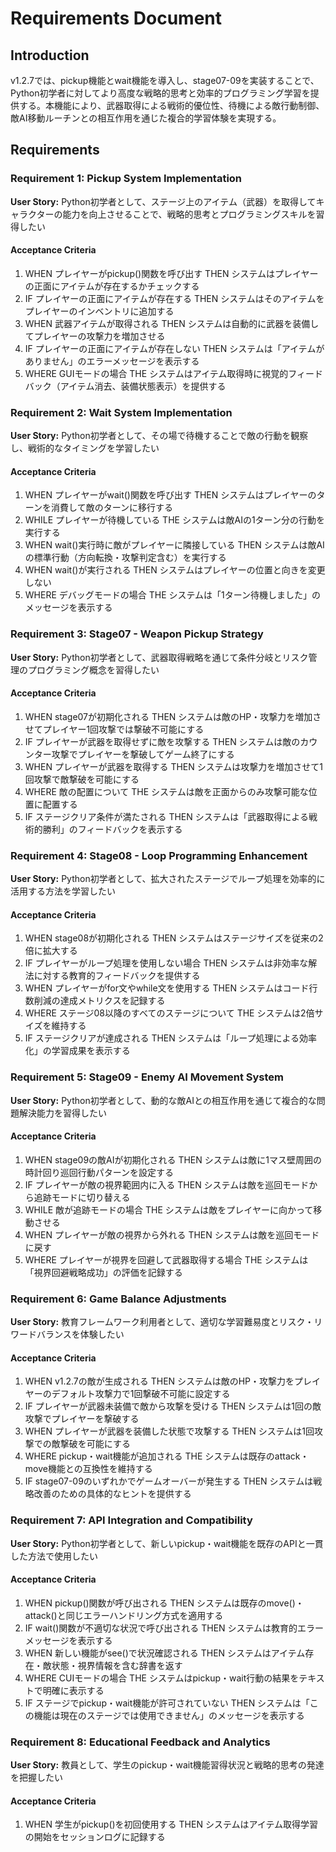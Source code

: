 # Requirements Document

## Introduction

v1.2.7では、pickup機能とwait機能を導入し、stage07-09を実装することで、Python初学者に対してより高度な戦略的思考と効率的プログラミング学習を提供する。本機能により、武器取得による戦術的優位性、待機による敵行動制御、敵AI移動ルーチンとの相互作用を通じた複合的学習体験を実現する。

## Requirements

### Requirement 1: Pickup System Implementation
**User Story:** Python初学者として、ステージ上のアイテム（武器）を取得してキャラクターの能力を向上させることで、戦略的思考とプログラミングスキルを習得したい

#### Acceptance Criteria

1. WHEN プレイヤーがpickup()関数を呼び出す THEN システムはプレイヤーの正面にアイテムが存在するかチェックする
2. IF プレイヤーの正面にアイテムが存在する THEN システムはそのアイテムをプレイヤーのインベントリに追加する
3. WHEN 武器アイテムが取得される THEN システムは自動的に武器を装備してプレイヤーの攻撃力を増加させる
4. IF プレイヤーの正面にアイテムが存在しない THEN システムは「アイテムがありません」のエラーメッセージを表示する
5. WHERE GUIモードの場合 THE システムはアイテム取得時に視覚的フィードバック（アイテム消去、装備状態表示）を提供する

### Requirement 2: Wait System Implementation
**User Story:** Python初学者として、その場で待機することで敵の行動を観察し、戦術的なタイミングを学習したい

#### Acceptance Criteria

1. WHEN プレイヤーがwait()関数を呼び出す THEN システムはプレイヤーのターンを消費して敵のターンに移行する
2. WHILE プレイヤーが待機している THE システムは敵AIの1ターン分の行動を実行する
3. WHEN wait()実行時に敵がプレイヤーに隣接している THEN システムは敵AIの標準行動（方向転換・攻撃判定含む）を実行する
4. WHEN wait()が実行される THEN システムはプレイヤーの位置と向きを変更しない
5. WHERE デバッグモードの場合 THE システムは「1ターン待機しました」のメッセージを表示する

### Requirement 3: Stage07 - Weapon Pickup Strategy
**User Story:** Python初学者として、武器取得戦略を通じて条件分岐とリスク管理のプログラミング概念を習得したい

#### Acceptance Criteria

1. WHEN stage07が初期化される THEN システムは敵のHP・攻撃力を増加させてプレイヤー1回攻撃では撃破不可能にする
2. IF プレイヤーが武器を取得せずに敵を攻撃する THEN システムは敵のカウンター攻撃でプレイヤーを撃破してゲーム終了にする
3. WHEN プレイヤーが武器を取得する THEN システムは攻撃力を増加させて1回攻撃で敵撃破を可能にする
4. WHERE 敵の配置について THE システムは敵を正面からのみ攻撃可能な位置に配置する
5. IF ステージクリア条件が満たされる THEN システムは「武器取得による戦術的勝利」のフィードバックを表示する

### Requirement 4: Stage08 - Loop Programming Enhancement
**User Story:** Python初学者として、拡大されたステージでループ処理を効率的に活用する方法を学習したい

#### Acceptance Criteria

1. WHEN stage08が初期化される THEN システムはステージサイズを従来の2倍に拡大する
2. IF プレイヤーがループ処理を使用しない場合 THEN システムは非効率な解法に対する教育的フィードバックを提供する
3. WHEN プレイヤーがfor文やwhile文を使用する THEN システムはコード行数削減の達成メトリクスを記録する
4. WHERE ステージ08以降のすべてのステージについて THE システムは2倍サイズを維持する
5. IF ステージクリアが達成される THEN システムは「ループ処理による効率化」の学習成果を表示する

### Requirement 5: Stage09 - Enemy AI Movement System
**User Story:** Python初学者として、動的な敵AIとの相互作用を通じて複合的な問題解決能力を習得したい

#### Acceptance Criteria

1. WHEN stage09の敵AIが初期化される THEN システムは敵に1マス壁周囲の時計回り巡回行動パターンを設定する
2. IF プレイヤーが敵の視界範囲内に入る THEN システムは敵を巡回モードから追跡モードに切り替える
3. WHILE 敵が追跡モードの場合 THE システムは敵をプレイヤーに向かって移動させる
4. WHEN プレイヤーが敵の視界から外れる THEN システムは敵を巡回モードに戻す
5. WHERE プレイヤーが視界を回避して武器取得する場合 THE システムは「視界回避戦略成功」の評価を記録する

### Requirement 6: Game Balance Adjustments
**User Story:** 教育フレームワーク利用者として、適切な学習難易度とリスク・リワードバランスを体験したい

#### Acceptance Criteria

1. WHEN v1.2.7の敵が生成される THEN システムは敵のHP・攻撃力をプレイヤーのデフォルト攻撃力で1回撃破不可能に設定する
2. IF プレイヤーが武器未装備で敵から攻撃を受ける THEN システムは1回の敵攻撃でプレイヤーを撃破する
3. WHEN プレイヤーが武器を装備した状態で攻撃する THEN システムは1回攻撃での敵撃破を可能にする
4. WHERE pickup・wait機能が追加される THE システムは既存のattack・move機能との互換性を維持する
5. IF stage07-09のいずれかでゲームオーバーが発生する THEN システムは戦略改善のための具体的なヒントを提供する

### Requirement 7: API Integration and Compatibility
**User Story:** Python初学者として、新しいpickup・wait機能を既存のAPIと一貫した方法で使用したい

#### Acceptance Criteria

1. WHEN pickup()関数が呼び出される THEN システムは既存のmove()・attack()と同じエラーハンドリング方式を適用する
2. IF wait()関数が不適切な状況で呼び出される THEN システムは教育的エラーメッセージを表示する
3. WHEN 新しい機能がsee()で状況確認される THEN システムはアイテム存在・敵状態・視界情報を含む辞書を返す
4. WHERE CUIモードの場合 THE システムはpickup・wait行動の結果をテキストで明確に表示する
5. IF ステージでpickup・wait機能が許可されていない THEN システムは「この機能は現在のステージでは使用できません」のメッセージを表示する

### Requirement 8: Educational Feedback and Analytics
**User Story:** 教員として、学生のpickup・wait機能習得状況と戦略的思考の発達を把握したい

#### Acceptance Criteria

1. WHEN 学生がpickup()を初回使用する THEN システムはアイテム取得学習の開始をセッションログに記録する